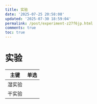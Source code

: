 ```yaml
---
title: 实验
date: '2025-07-25 20:58:08'
updated: '2025-07-30 18:59:04'
permalink: /post/experiment-z27f6jp.html
comments: true
toc: true
---
```




# 实验

|主键|单选|
| ------| ----|
|湿实验||
|干实验||

‍
